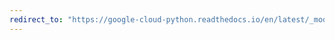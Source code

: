 ```yaml
---
redirect_to: "https://google-cloud-python.readthedocs.io/en/latest/_modules/google/cloud/vision_v1/gapic/image_annotator_client.html"
---
```


